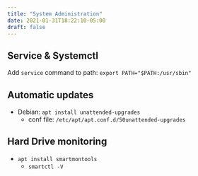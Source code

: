 ```yaml
---
title: "System Administration"
date: 2021-01-31T18:22:10-05:00
draft: false
---
```


## Service & Systemctl
Add `service` command to path: `export PATH="$PATH:/usr/sbin"`

## Automatic updates
- Debian: `apt install unattended-upgrades`
    - conf file: `/etc/apt/apt.conf.d/50unattended-upgrades`

## Hard Drive monitoring
- `apt install smartmontools`
    - `smartctl -V`